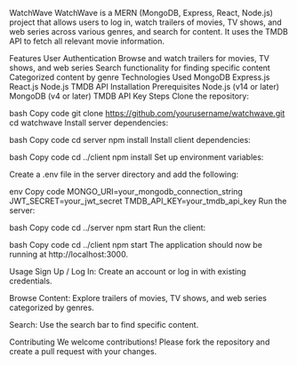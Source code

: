 WatchWave
WatchWave is a MERN (MongoDB, Express, React, Node.js) project that allows users to log in, watch trailers of movies, TV shows, and web series across various genres, and search for content. It uses the TMDB API to fetch all relevant movie information.

Features
User Authentication
Browse and watch trailers for movies, TV shows, and web series
Search functionality for finding specific content
Categorized content by genre
Technologies Used
MongoDB
Express.js
React.js
Node.js
TMDB API
Installation
Prerequisites
Node.js (v14 or later)
MongoDB (v4 or later)
TMDB API Key
Steps
Clone the repository:

bash
Copy code
git clone https://github.com/yourusername/watchwave.git
cd watchwave
Install server dependencies:

bash
Copy code
cd server
npm install
Install client dependencies:

bash
Copy code
cd ../client
npm install
Set up environment variables:

Create a .env file in the server directory and add the following:

env
Copy code
MONGO_URI=your_mongodb_connection_string
JWT_SECRET=your_jwt_secret
TMDB_API_KEY=your_tmdb_api_key
Run the server:

bash
Copy code
cd ../server
npm start
Run the client:

bash
Copy code
cd ../client
npm start
The application should now be running at http://localhost:3000.

Usage
Sign Up / Log In:
Create an account or log in with existing credentials.

Browse Content:
Explore trailers of movies, TV shows, and web series categorized by genres.

Search:
Use the search bar to find specific content.

Contributing
We welcome contributions! Please fork the repository and create a pull request with your changes.
